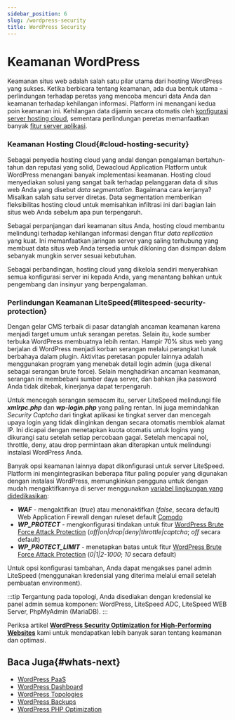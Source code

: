 ```yaml
---
sidebar_position: 6
slug: /wordpress-security
title: WordPress Security
---
```


# Keamanan WordPress

Keamanan situs web adalah salah satu pilar utama dari hosting WordPress yang sukses. Ketika berbicara tentang keamanan, ada dua bentuk utama - perlindungan terhadap peretas yang mencoba mencuri data Anda dan keamanan terhadap kehilangan informasi. Platform ini menangani kedua poin keamanan ini. Kehilangan data dijamin secara otomatis oleh [konfigurasi server hosting cloud](#cloud-hosting-security), sementara perlindungan peretas memanfaatkan banyak [fitur server aplikasi](https://docs.dewacloud.com/docs/#litespeed-security-protection).

### Keamanan Hosting Cloud{#cloud-hosting-security}

Sebagai penyedia hosting cloud yang andal dengan pengalaman bertahun-tahun dan reputasi yang solid, Dewacloud Application Platform untuk WordPress menangani banyak implementasi keamanan. Hosting cloud menyediakan solusi yang sangat baik terhadap pelanggaran data di situs web Anda yang disebut _data segmentation_. Bagaimana cara kerjanya? Misalkan salah satu server diretas. Data segmentation memberikan fleksibilitas hosting cloud untuk memisahkan infiltrasi ini dari bagian lain situs web Anda sebelum apa pun terpengaruh.

Sebagai perpanjangan dari keamanan situs Anda, hosting cloud membantu melindungi terhadap kehilangan informasi dengan fitur _data replication_ yang kuat. Ini memanfaatkan jaringan server yang saling terhubung yang membuat data situs web Anda tersedia untuk dikloning dan disimpan dalam sebanyak mungkin server sesuai kebutuhan.

Sebagai perbandingan, hosting cloud yang dikelola sendiri menyerahkan semua konfigurasi server ini kepada Anda, yang menantang bahkan untuk pengembang dan insinyur yang berpengalaman.

### Perlindungan Keamanan LiteSpeed{#litespeed-security-protection}

Dengan gelar CMS terbaik di pasar datanglah ancaman keamanan karena menjadi target umum untuk serangan peretas. Selain itu, kode sumber terbuka WordPress membuatnya lebih rentan. Hampir 70% situs web yang berjalan di WordPress menjadi korban serangan melalui perangkat lunak berbahaya dalam plugin. Aktivitas peretasan populer lainnya adalah menggunakan program yang menebak detail login admin (juga dikenal sebagai serangan brute force). Selain menghadirkan ancaman keamanan, serangan ini membebani sumber daya server, dan bahkan jika password Anda tidak ditebak, kinerjanya dapat terpengaruh.

Untuk mencegah serangan semacam itu, server LiteSpeed melindungi file _**xmlrpc.php**_ dan _**wp-login.php**_ yang paling rentan. Ini juga memindahkan _Security Captcha_ dari tingkat aplikasi ke tingkat server dan mencegah upaya login yang tidak diinginkan dengan secara otomatis memblok alamat IP. Ini dicapai dengan menetapkan kuota otomatis untuk logins yang dikurangi satu setelah setiap percobaan gagal. Setelah mencapai nol, throttle, deny, atau drop permintaan akan diterapkan untuk melindungi instalasi WordPress Anda.

Banyak opsi keamanan lainnya dapat dikonfigurasi untuk server LiteSpeed. Platform ini mengintegrasikan beberapa fitur paling populer yang digunakan dengan instalasi WordPress, memungkinkan pengguna untuk dengan mudah mengaktifkannya di server menggunakan [variabel lingkungan yang didedikasikan](https://docs.dewacloud.com/environment-variables/):

- _**WAF**_ - mengaktifkan (_true_) atau menonaktifkan (_false_, secara default) Web Application Firewall dengan ruleset default [Comodo](https://waf.comodo.com/)
- _**WP_PROTECT**_ - mengkonfigurasi tindakan untuk fitur [WordPress Brute Force Attack Protection](https://www.litespeedtech.com/support/wiki/doku.php/litespeed_wiki:config:wordpress-protection) (_off|on|drop|deny|throttle|captcha_; _off_ secara default)
- _**WP_PROTECT_LIMIT**_ - menetapkan batas untuk fitur [WordPress Brute Force Attack Protection](https://www.litespeedtech.com/support/wiki/doku.php/litespeed_wiki:config:wordpress-protection) (_0|1|2-1000_; _10_ secara default)

Untuk opsi konfigurasi tambahan, Anda dapat mengakses panel admin LiteSpeed (menggunakan kredensial yang diterima melalui email setelah pembuatan environment).

:::tip
Tergantung pada topologi, Anda disediakan dengan kredensial ke panel admin semua komponen: WordPress, LiteSpeed ADC, LiteSpeed WEB Server, PhpMyAdmin (MariaDB).
:::

Periksa artikel **[WordPress Security Optimization for High-Performing Websites](https://www.virtuozzo.com/company/blog/wordpress-security-optimization/)** kami untuk mendapatkan lebih banyak saran tentang keamanan dan optimasi.

## Baca Juga{#whats-next}

- [WordPress PaaS](https://docs.dewacloud.com/virtuozzo-application-platform-for-wordpress/)
- [WordPress Dashboard](https://docs.dewacloud.com/wp-dashboard-overview/)
- [WordPress Topologies](https://docs.dewacloud.com/wordpress-topologies/)
- [WordPress Backups](https://docs.dewacloud.com/wordpress-backups/)
- [WordPress PHP Optimization](https://docs.dewacloud.com/wordpress-php-optimization/)
